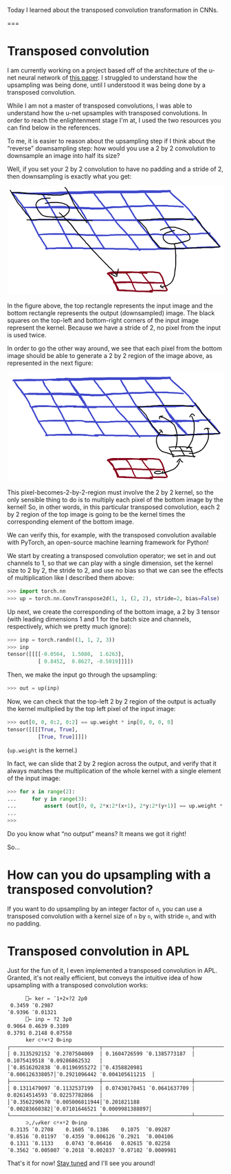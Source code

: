 Today I learned about the transposed convolution transformation in CNNs.

===


# Transposed convolution

I am currently working on a project based off of the architecture of the u-net neural network of [this paper][unet-paper].
I struggled to understand how the upsampling was being done,
until I understood it was being done by a transposed convolution.

While I am not a master of transposed convolutions,
I was able to understand how the u-net upsamples with transposed convolutions.
In order to reach the enlightenment stage I'm at,
I used the two resources you can find below in the references.

To me,
it is easier to reason about the upsampling step if I think about the “reverse” downsampling step:
how would you use a 2 by 2 convolution to downsample an image into half its size?

Well, if you set your 2 by 2 convolution to have no padding and a stride of 2,
then downsampling is exactly what you get:

![Paint diagram representing a 2x2 kernel acting on a 4x6 image producing a 2x3 downsample.](thumbnail.webp "Representation of a 2x2 kernel acting on a 4x6 image producing a 2x3 downsample.")

In the figure above, the top rectangle represents the input image and the bottom rectangle represents the output (downsampled) image.
The black squares on the top-left and bottom-right corners of the input image represent the kernel.
Because we have a stride of 2, no pixel from the input is used twice.

In order to go the other way around,
we see that each pixel from the bottom image should be able to generate a 2 by 2 region of the image above,
as represented in the next figure:

![Paint diagram representing the transposed convolution.](_transposed.png "Each pixel of the bottom image generates 4 of the top image.")

This pixel-becomes-2-by-2-region must involve the 2 by 2 kernel,
so the only sensible thing to do is to multiply each pixel of the bottom image by the kernel!
So, in other words, in this particular transposed convolution,
each 2 by 2 region of the top image is going to be the kernel times the corresponding element of the bottom image.

We can verify this, for example,
with the transposed convolution available with PyTorch,
an open-source machine learning framework for Python!

We start by creating a transposed convolution operator;
we set in and out channels to 1,
so that we can play with a single dimension,
set the kernel size to 2 by 2,
the stride to 2,
and use no bias so that we can see the effects of multiplication
like I described them above:

```py
>>> import torch.nn
>>> up = torch.nn.ConvTranspose2d(1, 1, (2, 2), stride=2, bias=False)
```

Up next, we create the corresponding of the bottom image,
a 2 by 3 tensor
(with leading dimensions 1 and 1 for the batch size and channels,
respectively, which we pretty much ignore):

```py
>>> inp = torch.randn((1, 1, 2, 3))
>>> inp
tensor([[[[-0.0564,  1.5080,  1.6263],
          [ 0.8452,  0.8627, -0.5019]]]])
```

Then, we make the input go through the upsampling:

```py
>>> out = up(inp)
```

Now, we can check that the top-left 2 by 2 region of the output is actually the kernel multiplied by the top left pixel of the input image:

```py
>>> out[0, 0, 0:2, 0:2] == up.weight * inp[0, 0, 0, 0]
tensor([[[[True, True],
          [True, True]]]])
```

(`up.weight` is the kernel.)

In fact, we can slide that 2 by 2 region across the output,
and verify that it always matches the multiplication of the whole kernel with a single element of the input image:

```py
>>> for x in range(2):
...     for y in range(3):
...         assert (out[0, 0, 2*x:2*(x+1), 2*y:2*(y+1)] == up.weight * inp[0, 0, x, y]).all()
...
>>>
```

Do you know what “no output” means?
It means we got it right!

So...


# How can you do upsampling with a transposed convolution?

If you want to do upsampling by an integer factor of `n`,
you can use a transposed convolution with a kernel size of `n` by `n`,
with stride `n`, and with no padding.


# Transposed convolution in APL

Just for the fun of it,
I even implemented a transposed convolution in APL.
Granted, it's not really efficient,
but conveys the intuitive idea of how upsampling with a transposed convolution works:

```APL
      ⎕← ker ← ¯1+2×?2 2⍴0   
 0.3459 ¯0.2987 
¯0.9396 ¯0.01321
      ⎕← inp ← ?2 3⍴0        
0.9064 0.4639 0.3109 
0.3791 0.2148 0.07558
      ker ⊂⍤×⍤2 0⊢inp         
┌─────────────────────────────┬─────────────────────────────┬───────────────────────────────┐
│ 0.3135292152 ¯0.2707504069  │ 0.1604726599 ¯0.1385773187  │ 0.1075419518 ¯0.09286862532   │
│¯0.8516202838 ¯0.01196955272 │¯0.4358820981 ¯0.006126338057│¯0.2921096442 ¯0.004105611215  │
├─────────────────────────────┼─────────────────────────────┼───────────────────────────────┤
│ 0.1311479097 ¯0.1132537199  │ 0.07430170451 ¯0.0641637709 │ 0.02614514593 ¯0.02257782866  │
│¯0.3562290678 ¯0.005006811944│¯0.201821188   ¯0.00283660382│¯0.07101646521 ¯0.0009981388897│
└─────────────────────────────┴─────────────────────────────┴───────────────────────────────┘
      ⊃,/⍪⌿ker ⊂⍤×⍤2 0⊢inp      
 0.3135 ¯0.2708    0.1605 ¯0.1386    0.1075  ¯0.09287  
¯0.8516 ¯0.01197  ¯0.4359 ¯0.006126 ¯0.2921  ¯0.004106 
 0.1311 ¯0.1133    0.0743 ¯0.06416   0.02615 ¯0.02258  
¯0.3562 ¯0.005007 ¯0.2018 ¯0.002837 ¯0.07102 ¯0.0009981
```

That's it for now! [Stay tuned][subscribe] and I'll see you around!

[subscribe]: /subscribe

[unet-paper]: https://arxiv.org/abs/1505.04597
